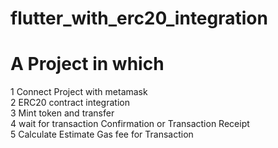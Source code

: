 # flutter_with_erc20_integration

# A Project in which 

1 Connect Project with metamask \
2 ERC20 contract integration \
3 Mint token and transfer\
4 wait for transaction Confirmation or Transaction Receipt\
5 Calculate Estimate Gas fee for Transaction
